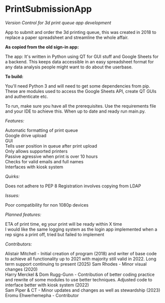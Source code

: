 # PrintSubmissionApp
*Version Control for 3d print queue app development*

App to submit and order the 3d printing queue, this was created in 2018 to replace a paper spreadsheet and streamline the whole affair. 

**As copied from the old sign-in app:**

The app: It's written in Python using QT for GUI stuff and Google Sheets for a backend. This keeps data accessible in an easy spreadsheet format for any data analysis people might want to do about the userbase.

**To build:**

You'll need Python 3 and will need to get some dependencies from pip. These are modules used to access the Google Sheets API, create QT GUIs and authenticate etc.  

To run, make sure you have all the prerequisites. Use the requirements file and your IDE to achieve this. 
When up to date and ready run main.py.

*Features:*

  Automatic formatting of print queue  
  Google drive upload    
  GUI  
  Tells user position in queue after print upload  
  Only allows supported printers  
  Passive agressive when print is over 10 hours   
  Checks for valid emails and full names  
  Interfaces with kiosk system
  
*Quirks:*

  Does not adhere to PEP 8
  Registration involves copying from LDAP 


*Issues:*

  Poor compatibility for non 1080p devices     


*Planned features:*

  ETA of print time, eg your print will be ready within X time      
  I would like the same logging system as the login app implemented when a rep signs a print off, tried but failed to implement   
  
*Contributors:*

Alistair Mitchell - Initial creation of program (2018) and writer of base code to achieve all functionality up to 2021 with majority still valid in 2022. Long term support continuing to present (2025)
Sam Rhodes - Minor visual changes (2020)  
Harry Merckel & Dom Rugg-Gunn - Contribution of better coding practice and rewrite of some modules to use better techniques. Adjusted code to interface better with kiosk system (2022)  
Sam Piper & CT - Minor updates and changes as well as stewardship (2023)  
Eromu Ehwerhemepha - Contributor
